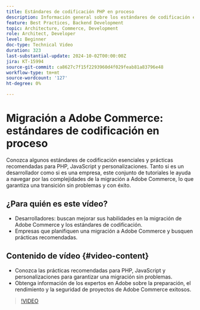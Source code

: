 ```yaml
---
title: Estándares de codificación PHP en proceso
description: Información general sobre los estándares de codificación en proceso para la migración de Adobe Commerce, que abarcan PHP, JavaScript y prácticas recomendadas para las personalizaciones.
feature: Best Practices, Backend Development
topic: Architecture, Commerce, Development
role: Architect, Developer
level: Beginner
doc-type: Technical Video
duration: 323
last-substantial-update: 2024-10-02T00:00:00Z
jira: KT-15994
source-git-commit: ca8627c7f15f2293960d4f029feab81a83796e48
workflow-type: tm+mt
source-wordcount: '127'
ht-degree: 0%

---
```



# Migración a Adobe Commerce: estándares de codificación en proceso

Conozca algunos estándares de codificación esenciales y prácticas recomendadas para PHP, JavaScript y personalizaciones. Tanto si es un desarrollador como si es una empresa, este conjunto de tutoriales le ayuda a navegar por las complejidades de la migración a Adobe Commerce, lo que garantiza una transición sin problemas y con éxito.

## ¿Para quién es este vídeo?

* Desarrolladores: buscan mejorar sus habilidades en la migración de Adobe Commerce y los estándares de codificación.
* Empresas que planifiquen una migración a Adobe Commerce y busquen prácticas recomendadas.

## Contenido de vídeo {#video-content}

* Conozca las prácticas recomendadas para PHP, JavaScript y personalizaciones para garantizar una migración sin problemas.
* Obtenga información de los expertos en Adobe sobre la preparación, el rendimiento y la seguridad de proyectos de Adobe Commerce exitosos.

>[!VIDEO](https://video.tv.adobe.com/v/3434857?learn=on)
